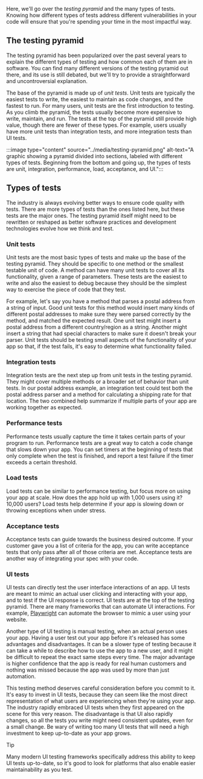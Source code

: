 Here, we'll go over the *testing pyramid* and the many types of tests. Knowing how different types of tests address different vulnerabilities in your code will ensure that you're spending your time in the most impactful way.

## The testing pyramid

The testing pyramid has been popularized over the past several years to explain the different types of testing and how common each of them are in software. You can find many different versions of the testing pyramid out there, and its use is still debated, but we'll try to provide a straightforward and uncontroversial explanation.

The base of the pyramid is made up of *unit tests*. Unit tests are typically the easiest tests to write, the easiest to maintain as code changes, and the fastest to run. For many users, unit tests are the first introduction to testing. As you climb the pyramid, the tests usually become more expensive to write, maintain, and run. The tests at the top of the pyramid still provide high value, though there are fewer of these types. For example, users usually have more unit tests than integration tests, and more integration tests than UI tests.

:::image type="content" source="../media/testing-pyramid.png" alt-text="A graphic showing a pyramid divided into sections, labeled with different types of tests. Beginning from the bottom and going up, the types of tests are unit, integration, performance, load, acceptance, and UI.":::

## Types of tests

The industry is always evolving better ways to ensure code quality with tests. There are more types of tests than the ones listed here, but these tests are the major ones. The testing pyramid itself might need to be rewritten or reshaped as better software practices and development technologies evolve how we think and test.

### Unit tests

Unit tests are the most basic types of tests and make up the base of the testing pyramid. They should be specific to one method or the smallest testable unit of code. A method can have many unit tests to cover all its functionality, given a range of parameters. These tests are the easiest to write and also the easiest to debug because they should be the simplest way to exercise the piece of code that they test.

For example, let's say you have a method that parses a postal address from a string of input. Good unit tests for this method would insert many kinds of different postal addresses to make sure they were parsed correctly by the method, and matched the expected result. One unit test might insert a postal address from a different country/region as a string. Another might insert a string that had special characters to make sure it doesn't break your parser. Unit tests should be testing small aspects of the functionality of your app so that, if the test fails, it's easy to determine what functionality failed.

### Integration tests

Integration tests are the next step up from unit tests in the testing pyramid. They might cover multiple methods or a broader set of behavior than unit tests.
In our postal address example, an integration test could test both the postal address parser and a method for calculating a shipping rate for that location. The two combined help summarize if multiple parts of your app are working together as expected.

### Performance tests

Performance tests usually capture the time it takes certain parts of your program to run. Performance tests are a great way to catch a code change that slows down your app. You can set timers at the beginning of tests that only complete when the test is finished, and report a test failure if the timer exceeds a certain threshold.

### Load tests

Load tests can be similar to performance testing, but focus more on using your app at scale. How does the app hold up with 1,000 users using it? 10,000 users? Load tests help determine if your app is slowing down or throwing exceptions when under stress.

### Acceptance tests

Acceptance tests can guide towards the business desired outcome. If your customer gave you a list of criteria for the app, you can write acceptance tests that only pass after all of those criteria are met. Acceptance tests are another way of integrating your spec with your code.

### UI tests

UI tests can directly test the user interface interactions of an app. UI tests are meant to mimic an actual user clicking and interacting with your app, and to test if the UI response is correct. UI tests are at the top of the testing pyramid. There are many frameworks that can automate UI interactions. For example, [Playwright](https://playwright.dev/dotnet/) can automate the browser to mimic a user using your website.

Another type of UI testing is manual testing, when an actual person uses your app. Having a user test out your app before it's released has some advantages and disadvantages. It can be a slower type of testing because it can take a while to describe how to use the app to a new user, and it might be difficult to repeat the exact same steps every time. The major advantage is higher confidence that the app is ready for real human customers and nothing was missed because the app was used by more than just automation.

This testing method deserves careful consideration before you commit to it. It's easy to invest in UI tests, because they can seem like the most direct representation of what users are experiencing when they're using your app. The industry rapidly embraced UI tests when they first appeared on the scene for this very reason. The disadvantage is that UI also rapidly changes, so all the tests you write might need consistent updates, even for a small change. Be wary of writing too many UI tests that will need a high investment to keep up-to-date as your app grows.

> [!TIP]
> Many modern UI testing frameworks specifically address this ability to keep UI tests up-to-date, so it's good to look for platforms that also enable easier maintainability as you test.
